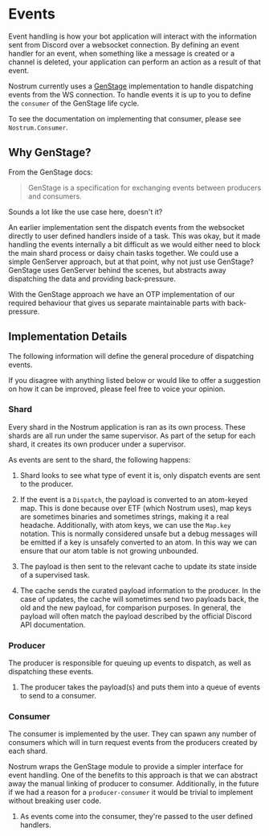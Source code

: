 # Events
Event handling is how your bot application will interact with the information
sent from Discord over a websocket connection. By defining an event handler for
an event, when something like a message is created or a channel is deleted, your
application can perform an action as a result of that event.

Nostrum currently uses a [GenStage](https://github.com/elixir-lang/gen_stage)
implementation to handle dispatching events from the WS connection. To handle
events it is up to you to define the `consumer` of the GenStage life cycle.

To see the documentation on implementing that consumer, please see
`Nostrum.Consumer`.

## Why GenStage?
From the GenStage docs:
> GenStage is a specification for exchanging events between producers and consumers.

Sounds a lot like the use case here, doesn't it?

An earlier implementation sent the dispatch events from the websocket directly to
user defined handlers inside of a task. This was okay, but it made handling the
events internally a bit difficult as we would either need to block the main shard
process or daisy chain tasks together. We could use a simple GenServer approach,
but at that point, why not just use GenStage? GenStage uses GenServer behind the
scenes, but abstracts away dispatching the data and providing back-pressure.

With the GenStage approach we have an OTP implementation of our required behaviour
that gives us separate maintainable parts with back-pressure.

## Implementation Details
The following information will define the general procedure of dispatching events.

If you disagree with anything listed below or would like to offer a suggestion on
how it can be improved, please feel free to voice your opinion.

### Shard
Every shard in the Nostrum application is ran as its own process. These shards
are all run under the same supervisor. As part of the setup for each shard, it
creates its own producer under a supervisor.

As events are sent to the shard, the following happens:
 1. Shard looks to see what type of event it is, only dispatch events are sent to
 the producer.

 2. If the event is a `Dispatch`, the payload is converted to an atom-keyed map.
 This is done because over ETF (which Nostrum uses), map keys are sometimes
 binaries and sometimes strings, making it a real headache. Additionally, with
 atom keys, we can use the `Map.key` notation. This is normally considered unsafe
 but a debug messages will be emitted if a key is unsafely converted to an atom.
 In this way we can ensure that our atom table is not growing unbounded.

 3. The payload is then sent to the relevant cache to update its state inside of
 a supervised task.

 4. The cache sends the curated payload information to the producer. In the case
 of updates, the cache will sometimes send two payloads back, the old and the
 new payload, for comparison purposes. In general, the payload will often match
 the payload described by the official Discord API documentation.

### Producer
The producer is responsible for queuing up events to dispatch, as well as
dispatching these events.

 1. The producer takes the payload(s) and puts them into a queue of events to send
 to a consumer.

### Consumer
The consumer is implemented by the user. They can spawn any number of consumers
which will in turn request events from the producers created by each shard.

Nostrum wraps the GenStage module to provide a simpler interface for event handling.
One of the benefits to this approach is that we can abstract away the manual linking
of producer to consumer. Additionally, in the future if we had a reason for a
`producer-consumer` it would be trivial to implement without breaking user code.

 1. As events come into the consumer, they're passed to the user defined handlers.

